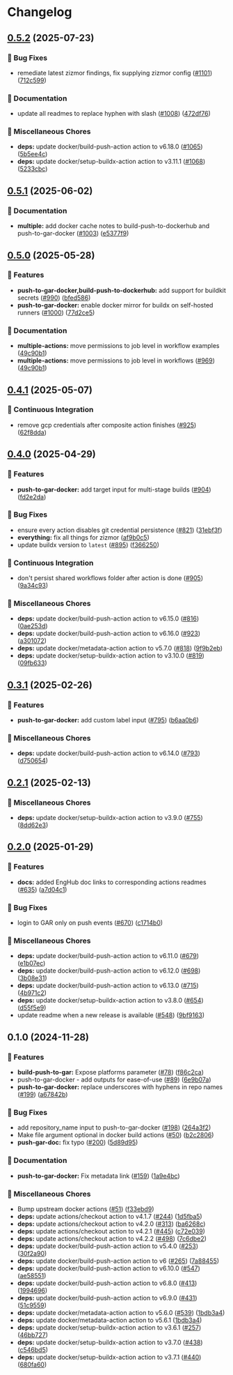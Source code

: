# Changelog

## [0.5.2](https://github.com/grafana/shared-workflows/compare/push-to-gar-docker/v0.5.1...push-to-gar-docker/v0.5.2) (2025-07-23)


### 🐛 Bug Fixes

* remediate latest zizmor findings, fix supplying zizmor config ([#1101](https://github.com/grafana/shared-workflows/issues/1101)) ([712c599](https://github.com/grafana/shared-workflows/commit/712c59975bc0de22124b866153826f04023f18fd))


### 📝 Documentation

* update all readmes to replace hyphen with slash ([#1008](https://github.com/grafana/shared-workflows/issues/1008)) ([472df76](https://github.com/grafana/shared-workflows/commit/472df76fb1cbb92a17fb9e055bdf0d1399109ee3))


### 🔧 Miscellaneous Chores

* **deps:** update docker/build-push-action action to v6.18.0 ([#1065](https://github.com/grafana/shared-workflows/issues/1065)) ([5b5ee4c](https://github.com/grafana/shared-workflows/commit/5b5ee4cf0a527daf5e32b7f968637b8a8ed7efcb))
* **deps:** update docker/setup-buildx-action action to v3.11.1 ([#1068](https://github.com/grafana/shared-workflows/issues/1068)) ([5233cbc](https://github.com/grafana/shared-workflows/commit/5233cbc5d62242fb17b2259c2c4bd2a628af5528))

## [0.5.1](https://github.com/grafana/shared-workflows/compare/push-to-gar-docker-v0.5.0...push-to-gar-docker/v0.5.1) (2025-06-02)


### 📝 Documentation

* **multiple:** add docker cache notes to build-push-to-dockerhub and push-to-gar-docker ([#1003](https://github.com/grafana/shared-workflows/issues/1003)) ([e5377f9](https://github.com/grafana/shared-workflows/commit/e5377f9c2aee143ccf63001896fa59eef7bea1d5))

## [0.5.0](https://github.com/grafana/shared-workflows/compare/push-to-gar-docker-v0.4.1...push-to-gar-docker-v0.5.0) (2025-05-28)


### 🎉 Features

* **push-to-gar-docker,build-push-to-dockerhub:** add support for buildkit secrets ([#990](https://github.com/grafana/shared-workflows/issues/990)) ([bfed586](https://github.com/grafana/shared-workflows/commit/bfed586d71f4799f2506878776b481d00ca84bda))
* **push-to-gar-docker:** enable docker mirror for buildx on self-hosted runners ([#1000](https://github.com/grafana/shared-workflows/issues/1000)) ([77d2ce5](https://github.com/grafana/shared-workflows/commit/77d2ce511c62e35630fdef86985e6faf4a28afcc))


### 📝 Documentation

* **multiple-actions:** move permissions to job level in workflow examples ([49c90b1](https://github.com/grafana/shared-workflows/commit/49c90b10fcbce463983bed45932cf468b8bd06ce))
* **multiple-actions:** move permissions to job level in workflows ([#969](https://github.com/grafana/shared-workflows/issues/969)) ([49c90b1](https://github.com/grafana/shared-workflows/commit/49c90b10fcbce463983bed45932cf468b8bd06ce))

## [0.4.1](https://github.com/grafana/shared-workflows/compare/push-to-gar-docker-v0.4.0...push-to-gar-docker-v0.4.1) (2025-05-07)


### 🤖 Continuous Integration

* remove gcp credentials after composite action finishes ([#925](https://github.com/grafana/shared-workflows/issues/925)) ([62f8dda](https://github.com/grafana/shared-workflows/commit/62f8ddaa78b23147b22ba6a38df2b97963dab4b3))

## [0.4.0](https://github.com/grafana/shared-workflows/compare/push-to-gar-docker-v0.3.1...push-to-gar-docker-v0.4.0) (2025-04-29)


### 🎉 Features

* **push-to-gar-docker:** add target input for multi-stage builds ([#904](https://github.com/grafana/shared-workflows/issues/904)) ([fd2e2da](https://github.com/grafana/shared-workflows/commit/fd2e2da52d1a729ae0985fdf6ff85b33710381f9))


### 🐛 Bug Fixes

* ensure every action disables git credential persistence ([#821](https://github.com/grafana/shared-workflows/issues/821)) ([31ebf3f](https://github.com/grafana/shared-workflows/commit/31ebf3f8e5d0f8709e6ec4ef73b39dd2bd08f959))
* **everything:** fix all things for zizmor ([af9b0c5](https://github.com/grafana/shared-workflows/commit/af9b0c52635d39023136fb9312a354f91d9b2bfd))
* update buildx version to `latest` ([#895](https://github.com/grafana/shared-workflows/issues/895)) ([f366250](https://github.com/grafana/shared-workflows/commit/f366250e45bf8aadca4bb5e00802eb3854fb111d))


### 🤖 Continuous Integration

* don't persist shared workflows folder after action is done ([#905](https://github.com/grafana/shared-workflows/issues/905)) ([9a34c93](https://github.com/grafana/shared-workflows/commit/9a34c9302d2064c48e03cf7c4c7cd45998c4615e))


### 🔧 Miscellaneous Chores

* **deps:** update docker/build-push-action action to v6.15.0 ([#816](https://github.com/grafana/shared-workflows/issues/816)) ([0ae253d](https://github.com/grafana/shared-workflows/commit/0ae253d4a198408407a161de482680eddf2dfa42))
* **deps:** update docker/build-push-action action to v6.16.0 ([#923](https://github.com/grafana/shared-workflows/issues/923)) ([a301072](https://github.com/grafana/shared-workflows/commit/a30107276148b4f29eaeaef05a3f9173d1aa0ad9))
* **deps:** update docker/metadata-action action to v5.7.0 ([#818](https://github.com/grafana/shared-workflows/issues/818)) ([9f9b2eb](https://github.com/grafana/shared-workflows/commit/9f9b2eb3897a39fd65e5b92f17a60704925f94c4))
* **deps:** update docker/setup-buildx-action action to v3.10.0 ([#819](https://github.com/grafana/shared-workflows/issues/819)) ([09fb633](https://github.com/grafana/shared-workflows/commit/09fb633eb9f6c77153fa941e662be7cd418ca1fb))

## [0.3.1](https://github.com/grafana/shared-workflows/compare/push-to-gar-docker-v0.2.1...push-to-gar-docker-v0.3.1) (2025-02-26)


### 🎉 Features

* **push-to-gar-docker:** add custom label input ([#795](https://github.com/grafana/shared-workflows/issues/795)) ([b6aa0b6](https://github.com/grafana/shared-workflows/commit/b6aa0b6312f7cd58416885007204ac9a4a71c094))


### 🔧 Miscellaneous Chores

* **deps:** update docker/build-push-action action to v6.14.0 ([#793](https://github.com/grafana/shared-workflows/issues/793)) ([d750654](https://github.com/grafana/shared-workflows/commit/d750654d770aefa0516e11735cdfdb89b7a380a1))

## [0.2.1](https://github.com/grafana/shared-workflows/compare/push-to-gar-docker-v0.2.0...push-to-gar-docker-v0.2.1) (2025-02-13)


### 🔧 Miscellaneous Chores

* **deps:** update docker/setup-buildx-action action to v3.9.0 ([#755](https://github.com/grafana/shared-workflows/issues/755)) ([8dd62e3](https://github.com/grafana/shared-workflows/commit/8dd62e320f60df7426d30b67c9b26f17af352ed7))

## [0.2.0](https://github.com/grafana/shared-workflows/compare/push-to-gar-docker-v0.1.0...push-to-gar-docker-v0.2.0) (2025-01-29)


### 🎉 Features

* **docs:** added EngHub doc links to corresponding actions readmes ([#635](https://github.com/grafana/shared-workflows/issues/635)) ([a7d04c1](https://github.com/grafana/shared-workflows/commit/a7d04c1e98496dbf07f8e44602933af07ba62f9f))


### 🐛 Bug Fixes

* login to GAR only on push events ([#670](https://github.com/grafana/shared-workflows/issues/670)) ([c1714b0](https://github.com/grafana/shared-workflows/commit/c1714b03ca3d5cb08308ffb857e615cb9b6d439d))


### 🔧 Miscellaneous Chores

* **deps:** update docker/build-push-action action to v6.11.0 ([#679](https://github.com/grafana/shared-workflows/issues/679)) ([e1b07ec](https://github.com/grafana/shared-workflows/commit/e1b07ec29d283a54c100628a646a8077ac2477ad))
* **deps:** update docker/build-push-action action to v6.12.0 ([#698](https://github.com/grafana/shared-workflows/issues/698)) ([3b08e31](https://github.com/grafana/shared-workflows/commit/3b08e3185a075be3d294bb070cf3e9729312b4af))
* **deps:** update docker/build-push-action action to v6.13.0 ([#715](https://github.com/grafana/shared-workflows/issues/715)) ([4b971c2](https://github.com/grafana/shared-workflows/commit/4b971c2583aa388393ad4da89a79b86379fd9197))
* **deps:** update docker/setup-buildx-action action to v3.8.0 ([#654](https://github.com/grafana/shared-workflows/issues/654)) ([d55f5e9](https://github.com/grafana/shared-workflows/commit/d55f5e910f5f76c0b23ba86ef590e2939c475899))
* update readme when a new release is available ([#548](https://github.com/grafana/shared-workflows/issues/548)) ([9bf9163](https://github.com/grafana/shared-workflows/commit/9bf9163126c44247bcee6b6b9390eb488f9ead53))

## 0.1.0 (2024-11-28)


### 🎉 Features

* **build-push-to-gar:** Expose platforms parameter ([#78](https://github.com/grafana/shared-workflows/issues/78)) ([f86c2ca](https://github.com/grafana/shared-workflows/commit/f86c2cae0a68db2803adc0006fe5919483d861dc))
* push-to-gar-docker - add outputs for ease-of-use ([#89](https://github.com/grafana/shared-workflows/issues/89)) ([6e9b07a](https://github.com/grafana/shared-workflows/commit/6e9b07a8ad263b99c027843ec520969c14852d30))
* **push-to-gar-docker:** replace underscores with hyphens in repo names ([#199](https://github.com/grafana/shared-workflows/issues/199)) ([a67842b](https://github.com/grafana/shared-workflows/commit/a67842be4f21319c80f40041d7bc02a26d8722bc))


### 🐛 Bug Fixes

* add repository_name input to push-to-gar-docker ([#198](https://github.com/grafana/shared-workflows/issues/198)) ([264a3f2](https://github.com/grafana/shared-workflows/commit/264a3f2a5d4f756715d5c1f3b37f627689e70ab1))
* Make file argument optional in docker build actions ([#50](https://github.com/grafana/shared-workflows/issues/50)) ([b2c2806](https://github.com/grafana/shared-workflows/commit/b2c2806d455f6cbe4086fb0df849083ef48fd01c))
* **push-gar-doc:** fix typo ([#200](https://github.com/grafana/shared-workflows/issues/200)) ([5d89d95](https://github.com/grafana/shared-workflows/commit/5d89d954c8bc3d7664e576b86bfdbaa1302a1ca5))


### 📝 Documentation

* **push-to-gar-docker:** Fix metadata link ([#159](https://github.com/grafana/shared-workflows/issues/159)) ([1a9e4bc](https://github.com/grafana/shared-workflows/commit/1a9e4bc0ccbb0bff51f47a275e6a93f5509384f3))


### 🔧 Miscellaneous Chores

* Bump upstream docker actions ([#51](https://github.com/grafana/shared-workflows/issues/51)) ([f33ebd9](https://github.com/grafana/shared-workflows/commit/f33ebd946aa2bcd994fb26afdedb575131a5b0b3))
* **deps:** update actions/checkout action to v4.1.7 ([#244](https://github.com/grafana/shared-workflows/issues/244)) ([1d5fba5](https://github.com/grafana/shared-workflows/commit/1d5fba52e7cb2780dfd1af758e1d84e35ce6e8f7))
* **deps:** update actions/checkout action to v4.2.0 ([#313](https://github.com/grafana/shared-workflows/issues/313)) ([ba6268c](https://github.com/grafana/shared-workflows/commit/ba6268c6beef0ab5b461f45eef4cfe1b4e6d6013))
* **deps:** update actions/checkout action to v4.2.1 ([#445](https://github.com/grafana/shared-workflows/issues/445)) ([c72e039](https://github.com/grafana/shared-workflows/commit/c72e039d656ea7db5cbcfd98dffd0f8554e1f029))
* **deps:** update actions/checkout action to v4.2.2 ([#498](https://github.com/grafana/shared-workflows/issues/498)) ([7c6dbe2](https://github.com/grafana/shared-workflows/commit/7c6dbe23c5fd8f3ab5863fb0e3f9d95de621b746))
* **deps:** update docker/build-push-action action to v5.4.0 ([#253](https://github.com/grafana/shared-workflows/issues/253)) ([30f2a90](https://github.com/grafana/shared-workflows/commit/30f2a90675be35c05810244a374dda92ca4cc813))
* **deps:** update docker/build-push-action action to v6 ([#265](https://github.com/grafana/shared-workflows/issues/265)) ([7a88455](https://github.com/grafana/shared-workflows/commit/7a884559706c0b959e39cd82a6baa6c2b771f1a2))
* **deps:** update docker/build-push-action action to v6.10.0 ([#547](https://github.com/grafana/shared-workflows/issues/547)) ([ae58551](https://github.com/grafana/shared-workflows/commit/ae585512b1988ff838ee02c4c2433693701c5d14))
* **deps:** update docker/build-push-action action to v6.8.0 ([#413](https://github.com/grafana/shared-workflows/issues/413)) ([1994696](https://github.com/grafana/shared-workflows/commit/1994696f5a63ba7308496d2bae1d98b29f8965e3))
* **deps:** update docker/build-push-action action to v6.9.0 ([#431](https://github.com/grafana/shared-workflows/issues/431)) ([51c9559](https://github.com/grafana/shared-workflows/commit/51c9559f727b006be385d4383df75212d4eee894))
* **deps:** update docker/metadata-action action to v5.6.0 ([#539](https://github.com/grafana/shared-workflows/issues/539)) ([1bdb3a4](https://github.com/grafana/shared-workflows/commit/1bdb3a48906e610f13acdf4a1990dca485c85497))
* **deps:** update docker/metadata-action action to v5.6.1 ([1bdb3a4](https://github.com/grafana/shared-workflows/commit/1bdb3a48906e610f13acdf4a1990dca485c85497))
* **deps:** update docker/setup-buildx-action action to v3.6.1 ([#257](https://github.com/grafana/shared-workflows/issues/257)) ([46bb727](https://github.com/grafana/shared-workflows/commit/46bb727fff56784c6f157d03e1a77b1ac84636f2))
* **deps:** update docker/setup-buildx-action action to v3.7.0 ([#438](https://github.com/grafana/shared-workflows/issues/438)) ([c546bd5](https://github.com/grafana/shared-workflows/commit/c546bd5895ab8ca039394f7aeca414243c6108c7))
* **deps:** update docker/setup-buildx-action action to v3.7.1 ([#440](https://github.com/grafana/shared-workflows/issues/440)) ([680fa60](https://github.com/grafana/shared-workflows/commit/680fa602301c5650881d920fb094604c6586ac7d))
